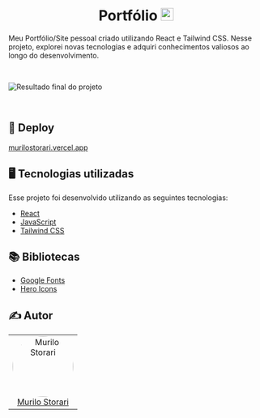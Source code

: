 <h1 align="center">
  Portfólio <img width="25px" src="https://raw.githubusercontent.com/murilostorari/Portfolio/public/logo.png"/>
</h1>

Meu Portfólio/Site pessoal criado utilizando React e Tailwind CSS. Nesse projeto, explorei novas tecnologias e adquiri conhecimentos valiosos ao longo do desenvolvimento.

<br>

![Resultado final do projeto](https://raw.githubusercontent.com/murilostorari/Portfolio/public/img/Portfolio.png)

<br>

## 🚀 Deploy

 [murilostorari.vercel.app](https://murilostorari.vercel.app/)

## 🖥️ Tecnologias utilizadas

Esse projeto foi desenvolvido utilizando as seguintes tecnologias:

- [React](https://react.dev/)
- [JavaScript](https://developer.mozilla.org/pt-BR/docs/Web/JavaScript)
- [Tailwind CSS](https://tailwindcss.com/)

## 📚 Bibliotecas

- [Google Fonts](https://fonts.google.com/)
- [Hero Icons](https://v1.heroicons.com/)

## ✍️ Autor<br>
<table align="center">
<tr>
<td> 
<div align="center">
<img style="width: 120px; border-radius: 50%;" src="https://github.com/murilostorari.png" alt="Murilo Storari"/><br />
<a href="https://github.com/CaduZulian">Murilo Storari</a> 
</div>  
</td>
</tr>
</table>
